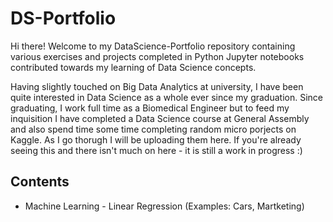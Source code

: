 # DS-Portfolio

Hi there! Welcome to my DataScience-Portfolio repository containing various exercises and projects completed in Python Jupyter notebooks contributed towards my learning of Data Science concepts. 

Having slightly touched on Big Data Analytics at university, I have been quite interested in Data Science as a whole ever since my graduation. Since graduating, I work full time as a Biomedical Engineer but to feed my inquisition I have completed a Data Science course at General Assembly and also spend time some time completing random micro porjects on Kaggle. As I go thorugh I will be uploading them here. If you're already seeing this and there isn't much on here - it is still a work in progress :) 

## Contents
* Machine Learning - Linear Regression (Examples: Cars, Martketing)